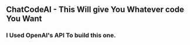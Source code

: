 ## ChatCodeAI - This Will give You Whatever code You Want
### I Used OpenAI's API To build this one.

